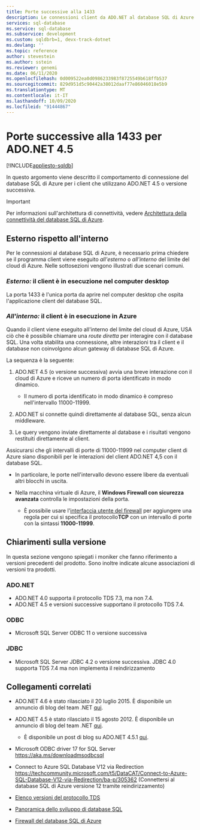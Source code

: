 ```yaml
---
title: Porte successive alla 1433
description: Le connessioni client da ADO.NET al database SQL di Azure possono ignorare il proxy e interagire direttamente con il database usando porte diverse da 1433.
services: sql-database
ms.service: sql-database
ms.subservice: development
ms.custom: sqldbrb=1, devx-track-dotnet
ms.devlang: ''
ms.topic: reference
author: stevestein
ms.author: sstein
ms.reviewer: genemi
ms.date: 06/11/2020
ms.openlocfilehash: 0d009522ea0d0986233983f8725549b618ffb537
ms.sourcegitcommit: 829d951d5c90442a38012daaf77e86046018e5b9
ms.translationtype: MT
ms.contentlocale: it-IT
ms.lasthandoff: 10/09/2020
ms.locfileid: "91444867"
---
```

# <a name="ports-beyond-1433-for-adonet-45"></a>Porte successive alla 1433 per ADO.NET 4.5
[!INCLUDE[appliesto-sqldb](../includes/appliesto-sqldb.md)]

In questo argomento viene descritto il comportamento di connessione del database SQL di Azure per i client che utilizzano ADO.NET 4.5 o versione successiva.

> [!IMPORTANT]
> Per informazioni sull'architettura di connettività, vedere [Architettura della connettività del database SQL di Azure](connectivity-architecture.md).
>

## <a name="outside-vs-inside"></a>Esterno rispetto all'interno

Per le connessioni al database SQL di Azure, è necessario prima chiedere se il programma client viene eseguito *all'esterno* o *all'interno* del limite del cloud di Azure. Nelle sottosezioni vengono illustrati due scenari comuni.

### <a name="outside-client-runs-on-your-desktop-computer"></a>*Esterno:* il client è in esecuzione nel computer desktop

La porta 1433 è l'unica porta da aprire nel computer desktop che ospita l'applicazione client del database SQL.

### <a name="inside-client-runs-on-azure"></a>*All'interno:* il client è in esecuzione in Azure

Quando il client viene eseguito all'interno del limite del cloud di Azure, USA ciò che è possibile chiamare una *route diretta* per interagire con il database SQL. Una volta stabilita una connessione, altre interazioni tra il client e il database non coinvolgono alcun gateway di database SQL di Azure.

La sequenza è la seguente:

1. ADO.NET 4.5 (o versione successiva) avvia una breve interazione con il cloud di Azure e riceve un numero di porta identificato in modo dinamico.

   * Il numero di porta identificato in modo dinamico è compreso nell'intervallo 11000-11999.
2. ADO.NET si connette quindi direttamente al database SQL, senza alcun middleware.
3. Le query vengono inviate direttamente al database e i risultati vengono restituiti direttamente al client.

Assicurarsi che gli intervalli di porte di 11000-11999 nel computer client di Azure siano disponibili per le interazioni del client ADO.NET 4,5 con il database SQL.

* In particolare, le porte nell'intervallo devono essere libere da eventuali altri blocchi in uscita.
* Nella macchina virtuale di Azure, il **Windows Firewall con sicurezza avanzata** controlla le impostazioni della porta.
  
  * È possibile usare l'[interfaccia utente del firewall](/sql/sql-server/install/configure-the-windows-firewall-to-allow-sql-server-access) per aggiungere una regola per cui si specifica il protocollo**TCP** con un intervallo di porte con la sintassi **11000-11999**.

## <a name="version-clarifications"></a>Chiarimenti sulla versione

In questa sezione vengono spiegati i moniker che fanno riferimento a versioni precedenti del prodotto. Sono inoltre indicate alcune associazioni di versioni tra prodotti.

### <a name="adonet"></a>ADO.NET

* ADO.NET 4.0 supporta il protocollo TDS 7.3, ma non 7.4.
* ADO.NET 4.5 e versioni successive supportano il protocollo TDS 7.4.

### <a name="odbc"></a>ODBC

* Microsoft SQL Server ODBC 11 o versione successiva

### <a name="jdbc"></a>JDBC

* Microsoft SQL Server JDBC 4.2 o versione successiva. JDBC 4.0 supporta TDS 7.4 ma non implementa il reindirizzamento

## <a name="related-links"></a>Collegamenti correlati

* ADO.NET 4.6 è stato rilasciato il 20 luglio 2015. È disponibile un annuncio di blog del team .NET [qui](https://devblogs.microsoft.com/dotnet/announcing-net-framework-4-6/).
* ADO.NET 4.5 è stato rilasciato il 15 agosto 2012. È disponibile un annuncio di blog del team .NET [qui](https://devblogs.microsoft.com/dotnet/announcing-the-release-of-net-framework-4-5-rtm-product-and-source-code/).
  * È disponibile un post di blog su ADO.NET 4.5.1 [qui](https://devblogs.microsoft.com/dotnet/announcing-the-net-framework-4-5-1-preview/).

* Microsoft ODBC driver 17 for SQL Server https://aka.ms/downloadmsodbcsql

* Connect to Azure SQL Database V12 via Redirection https://techcommunity.microsoft.com/t5/DataCAT/Connect-to-Azure-SQL-Database-V12-via-Redirection/ba-p/305362 (Connettersi al database SQL di Azure versione 12 tramite reindirizzamento)

* [Elenco versioni del protocollo TDS](https://www.freetds.org/)
* [Panoramica dello sviluppo di database SQL](develop-overview.md)
* [Firewall del database SQL di Azure](firewall-configure.md)
